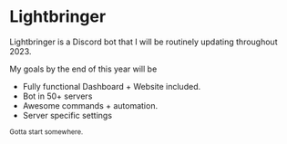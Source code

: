 # Lightbringer

Lightbringer is a Discord bot that I will be routinely updating throughout 2023.

My goals by the end of this year will be

- Fully functional Dashboard + Website included.
- Bot in 50+ servers
- Awesome commands + automation.
- Server specific settings

<small>Gotta start somewhere.</small>